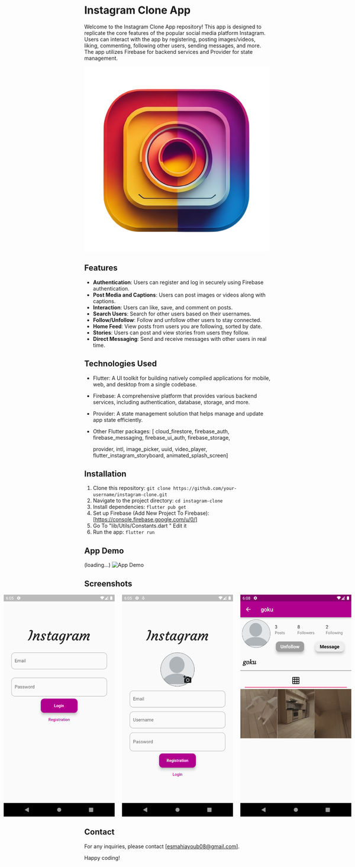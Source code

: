 # Instagram Clone App

Welcome to the Instagram Clone App repository! This app is designed to replicate the core features of the popular social media platform Instagram. Users can interact with the app by registering, posting images/videos, liking, commenting, following other users, sending messages, and more. The app utilizes Firebase for backend services and Provider for state management.

![App Screenshot](Assets/Images/instaIcon.png)


## Features

- **Authentication**: Users can register and log in securely using Firebase authentication.
- **Post Media and Captions**: Users can post images or videos along with captions.
- **Interaction**: Users can like, save, and comment on posts.
- **Search Users**: Search for other users based on their usernames.
- **Follow/Unfollow**: Follow and unfollow other users to stay connected.
- **Home Feed**: View posts from users you are following, sorted by date.
- **Stories**: Users can post and view stories from users they follow.
- **Direct Messaging**: Send and receive messages with other users in real time.

## Technologies Used

- Flutter: A UI toolkit for building natively compiled applications for mobile, web, and desktop from a single codebase.
- Firebase: A comprehensive platform that provides various backend services, including authentication, database, storage, and more.
- Provider: A state management solution that helps manage and update app state efficiently.
- Other Flutter packages:
  [ cloud_firestore,
  firebase_auth,
  firebase_messaging,
  firebase_ui_auth,
  firebase_storage,

  provider,
  intl,
  image_picker,
  uuid,
  video_player,
  flutter_instagram_storyboard,
  animated_splash_screen]
  

## Installation

1. Clone this repository: `git clone https://github.com/your-username/instagram-clone.git`
2. Navigate to the project directory: `cd instagram-clone`
3. Install dependencies: `flutter pub get`
4. Set up Firebase (Add New Project To Firebase): [https://console.firebase.google.com/u/0/]
5. Go To "lib/Utils/Constants.dart " Edit it 
6. Run the app: `flutter run`

## App Demo
(loading...)
<img src="Screenshots/whatsapp-video-2023-08-20-a-175933_XKl6DyBf.gif" alt="App Demo" height="500" />

## Screenshots

<div style="display: flex; justify-content: center;">
  <img src="Screenshots/Screenshot_1692551140.png" alt="Screenshot 1" width="300" style="margin-right: 20px;" />
  <img src="Screenshots/Screenshot_1692551155.png" alt="Screenshot 2" width="300" style="margin-right: 20px;" />
  <img src="Screenshots/Screenshot_1692551284.png" alt="Screenshot 3" width="300" />
</div>




## Contact

For any inquiries, please contact [esmahiayoub08@gmail.com].

Happy coding!
